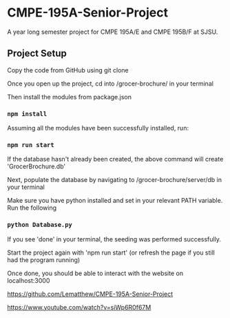 # CMPE-195A-Senior-Project
A year long semester project for CMPE 195A/E and CMPE 195B/F at SJSU. 

## Project Setup

Copy the code from GitHub using git clone

Once you open up the project, cd into /grocer-brochure/ in your terminal

Then install the modules from package.json
### `npm install`

Assuming all the modules have been successfully installed, run:
### `npm run start`

If the database hasn't already been created, the above command will create 'GrocerBrochure.db'

Next, populate the database by navigating to /grocer-brochure/server/db in your terminal

Make sure you have python installed and set in your relevant PATH variable. Run the following
### `python Database.py`

If you see 'done' in your terminal, the seeding was performed successfully.

Start the project again with 'npm run start' (or refresh the page if you still had the program running)

Once done, you should be able to interact with the website on localhost:3000

https://github.com/Lematthew/CMPE-195A-Senior-Project

https://www.youtube.com/watch?v=siWp6R0f67M